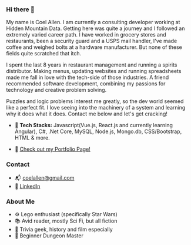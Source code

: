 ### Hi there 👋

My name is Coel Allen.  I am currently a consulting developer working at Hidden Mountain Data.  Getting here was quite a journey and I followed an extremely varied career path. I have worked in grocery stores and restaurants, been a security guard and a USPS mail handler, I've made coffee and weighed bolts at a hardware manufacturer.  But none of these fields quite scratched that itch.  

I spent the last 8 years in restaurant management and running a spirits distributor.  Making menus, updating websites and running spreadsheets made me fall in love with the tech-side of those industries.  A friend recommended software development, combining my passions for technology and creative problem solving.

Puzzles and logic problems interest me greatly, so the dev world seemed like a perfect fit.  I love seeing into the machinery of a system and learning why it does what it does. Contact me below and let's get cracking!


+ 💾 **Tech Stacks:** Javascript(Vue.js, React.js and currently learning Angular), C#, .Net Core, MySQL, Node.js, Mongo.db, CSS/Bootstrap, HTML & more.

+ 📝 [Check out my Portfolio Page!](https://react-tailwind-portfolio-seven.vercel.app/#)

### Contact
+ 📬 coelallen@gmail.com
+ 💼 [LinkedIn](https://www.linkedin.com/in/coelallen/)

### About Me

+  ⚙️ Lego enthusiast (specifically Star Wars)
+ 📚 Avid reader, mostly Sci Fi, but all fiction
+ 🧐 Trivia geek, history and film especially
+ 🎲 Beginner Dungeon Master 
<!--
**CoelAllen/CoelAllen** is a ✨ _special_ ✨ repository because its `README.md` (this file) appears on your GitHub profile.

Here are some ideas to get you started:

- 🔭 I’m currently working on ...
- 🌱 I’m currently learning ...
- 👯 I’m looking to collaborate on ...
- 🤔 I’m looking for help with ...
- 💬 Ask me about ...
- 📫 How to reach me: ...
- 😄 Pronouns: ...
- ⚡ Fun fact: ...
-->
